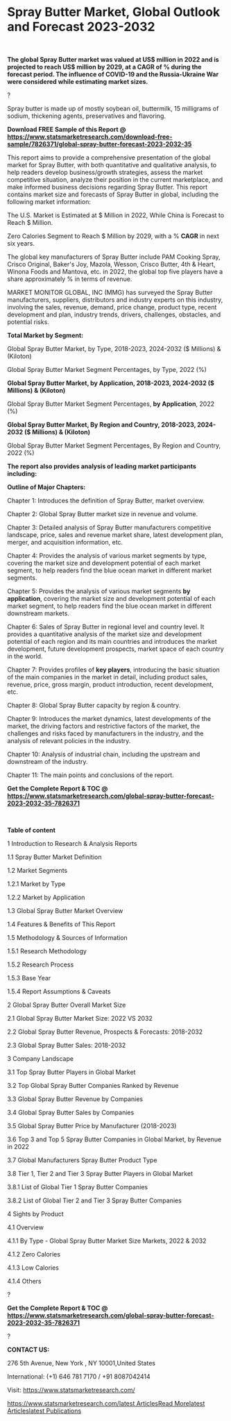 <h1>Spray Butter Market, Global Outlook and Forecast 2023-2032</h1><br/><p><strong>The global Spray Butter market was valued at US$ million in 2022 and is projected to reach US$ million by 2029, at a <strong>CAGR</strong> of % during the forecast period. The influence of COVID-19 and the Russia-Ukraine War were considered while estimating market sizes.</strong></p>
 
 
 
 <p>? </p>
 
 
 
 <p>Spray butter is made up of mostly soybean oil, buttermilk, 15 milligrams of sodium, thickening agents, preservatives and flavoring.</p>
 
 
 
 <p><strong>Download FREE Sample of this Report @ <a href="https://www.statsmarketresearch.com/download-free-sample/7826371/global-spray-butter-forecast-2023-2032-35">https://www.statsmarketresearch.com/download-free-sample/7826371/global-spray-butter-forecast-2023-2032-35</a></strong></p>
 
 
 
 <p>This report aims to provide a comprehensive presentation of the global market for Spray Butter, with both quantitative and qualitative analysis, to help readers develop business/growth strategies, assess the market competitive situation, analyze their position in the current marketplace, and make informed business decisions regarding Spray Butter. This report contains market size and forecasts of Spray Butter in global, including the following market information:</p>
 
 
 
 <p>The U.S. Market is Estimated at $ Million in 2022, While China is Forecast to Reach $ Million.</p>
 
 
 
 <p>Zero Calories Segment to Reach $ Million by 2029, with a % <strong>CAGR</strong> in next six years.</p>
 
 
 
 <p>The global key manufacturers of Spray Butter include PAM Cooking Spray, Crisco Original, Baker&#39;s Joy, Mazola, Wesson, Crisco Butter, 4th & Heart, Winona Foods and Mantova, etc. in 2022, the global top five players have a share approximately % in terms of revenue.</p>
 
 
 
 <p>MARKET MONITOR GLOBAL, INC (MMG) has surveyed the Spray Butter manufacturers, suppliers, distributors and industry experts on this industry, involving the sales, revenue, demand, price change, product type, recent development and plan, industry trends, drivers, challenges, obstacles, and potential risks.</p>
 
 
 
 <p><strong>Total Market by Segment:</strong></p>
 
 
 
 <p>Global Spray Butter Market, by Type, 2018-2023, 2024-2032 ($ Millions) & (Kiloton)</p>
 
 
 
 <p>Global Spray Butter Market Segment Percentages, by Type, 2022 (%)</p>
 
 
 
 <p><strong>Global Spray Butter Market, <strong>by Application</strong>, 2018-2023, 2024-2032 ($ Millions) & (Kiloton)</strong></p>
 
 
 
 <p>Global Spray Butter Market Segment Percentages, <strong>by Application</strong>, 2022 (%)</p>
 
 
 
 <p><strong>Global Spray Butter Market, By Region and Country, 2018-2023, 2024-2032 ($ Millions) & (Kiloton)</strong></p>
 
 
 
 <p>Global Spray Butter Market Segment Percentages, By Region and Country, 2022 (%)</p>
 
 
 
 <p><strong>The report also provides analysis of leading market participants including:</strong></p>
 
 
 
 <p><strong>Outline of Major Chapters:</strong></p>
 
 
 
 <p>Chapter 1: Introduces the definition of Spray Butter, market overview.</p>
 
 
 
 <p>Chapter 2: Global Spray Butter market size in revenue and volume.</p>
 
 
 
 <p>Chapter 3: Detailed analysis of Spray Butter manufacturers competitive landscape, price, sales and revenue market share, latest development plan, merger, and acquisition information, etc.</p>
 
 
 
 <p>Chapter 4: Provides the analysis of various market segments by type, covering the market size and development potential of each market segment, to help readers find the blue ocean market in different market segments.</p>
 
 
 
 <p>Chapter 5: Provides the analysis of various market segments <strong>by application</strong>, covering the market size and development potential of each market segment, to help readers find the blue ocean market in different downstream markets.</p>
 
 
 
 <p>Chapter 6: Sales of Spray Butter in regional level and country level. It provides a quantitative analysis of the market size and development potential of each region and its main countries and introduces the market development, future development prospects, market space of each country in the world.</p>
 
 
 
 <p>Chapter 7: Provides profiles of <strong>key players</strong>, introducing the basic situation of the main companies in the market in detail, including product sales, revenue, price, gross margin, product introduction, recent development, etc.</p>
 
 
 
 <p>Chapter 8: Global Spray Butter capacity by region & country.</p>
 
 
 
 <p>Chapter 9: Introduces the market dynamics, latest developments of the market, the driving factors and restrictive factors of the market, the challenges and risks faced by manufacturers in the industry, and the analysis of relevant policies in the industry.</p>
 
 
 
 <p>Chapter 10: Analysis of industrial chain, including the upstream and downstream of the industry.</p>
 
 
 
 <p>Chapter 11: The main points and conclusions of the report.</p>
 
 
 
 <div><b>Get the Complete Report & TOC @ <a href="https://www.statsmarketresearch.com/global-spray-butter-forecast-2023-2032-35-7826371">https://www.statsmarketresearch.com/global-spray-butter-forecast-2023-2032-35-7826371</a></b></div>
 
 
 
 <p><br />
 
 <b>Table of content</b></p>
 
 
 
 <p>1 Introduction to Research & Analysis Reports<br />
 
 1.1 Spray Butter Market Definition<br />
 
 1.2 Market Segments<br />
 
 1.2.1 Market by Type<br />
 
 1.2.2 Market by Application<br />
 
 1.3 Global Spray Butter Market Overview<br />
 
 1.4 Features & Benefits of This Report<br />
 
 1.5 Methodology & Sources of Information<br />
 
 1.5.1 Research Methodology<br />
 
 1.5.2 Research Process<br />
 
 1.5.3 Base Year<br />
 
 1.5.4 Report Assumptions & Caveats<br />
 
 2 Global Spray Butter Overall Market Size<br />
 
 2.1 Global Spray Butter Market Size: 2022 VS 2032<br />
 
 2.2 Global Spray Butter Revenue, Prospects & Forecasts: 2018-2032<br />
 
 2.3 Global Spray Butter Sales: 2018-2032<br />
 
 3 Company Landscape<br />
 
 3.1 Top Spray Butter Players in Global Market<br />
 
 3.2 Top Global Spray Butter Companies Ranked by Revenue<br />
 
 3.3 Global Spray Butter Revenue by Companies<br />
 
 3.4 Global Spray Butter Sales by Companies<br />
 
 3.5 Global Spray Butter Price by Manufacturer (2018-2023)<br />
 
 3.6 Top 3 and Top 5 Spray Butter Companies in Global Market, by Revenue in 2022<br />
 
 3.7 Global Manufacturers Spray Butter Product Type<br />
 
 3.8 Tier 1, Tier 2 and Tier 3 Spray Butter Players in Global Market<br />
 
 3.8.1 List of Global Tier 1 Spray Butter Companies<br />
 
 3.8.2 List of Global Tier 2 and Tier 3 Spray Butter Companies<br />
 
 4 Sights by Product<br />
 
 4.1 Overview<br />
 
 4.1.1 By Type - Global Spray Butter Market Size Markets, 2022 & 2032<br />
 
 4.1.2 Zero Calories<br />
 
 4.1.3 Low Calories<br />
 
 4.1.4 Others<br />
 
 ? </p>
 
 
 
 <div><b>Get the Complete Report & TOC @ <a href="https://www.statsmarketresearch.com/global-spray-butter-forecast-2023-2032-35-7826371">https://www.statsmarketresearch.com/global-spray-butter-forecast-2023-2032-35-7826371</a></b></div>
 
 
 
 <p>? </p>
 
 
 
 <p><b>CONTACT US:</b><br />
 
 276 5th Avenue, New York , NY 10001,United States<br />
 
 International: (+1) 646 781 7170 / +91 8087042414<br />
 
 Visit: <a href="https://www.statsmarketresearch.com/">https://www.statsmarketresearch.com/</a><br />
 
 <a href="https://gyeongbokgung.com">https://www.statsmarketresearch.com/</a><a href="https://hallyeomaritime.com">latest Articles</a><a href="https://jingwansa.com">Read More</a><a href="https://nguoiviet.jp/">latest Articles</a><a href="https://www.intelmarketresearch.com/">latest Publications</a></p>